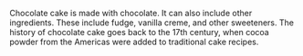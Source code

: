 Chocolate cake is made with chocolate. It can also include other ingredients. These include fudge, vanilla creme, and other sweeteners. The history of chocolate cake goes back to the 17th century, when cocoa powder from the Americas were added to traditional cake recipes.
